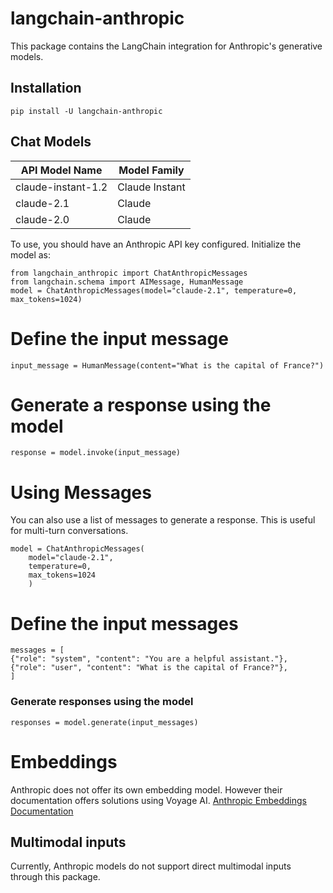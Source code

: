 # langchain-anthropic

This package contains the LangChain integration for Anthropic's generative models.

## Installation

`pip install -U langchain-anthropic`

## Chat Models

| API Model Name     | Model Family   |
| ------------------ | -------------- |
| claude-instant-1.2 | Claude Instant |
| claude-2.1         | Claude         |
| claude-2.0         | Claude         |

To use, you should have an Anthropic API key configured. Initialize the model as:

```
from langchain_anthropic import ChatAnthropicMessages
from langchain.schema import AIMessage, HumanMessage
model = ChatAnthropicMessages(model="claude-2.1", temperature=0, max_tokens=1024)
```

# Define the input message

`input_message = HumanMessage(content="What is the capital of France?")`

# Generate a response using the model

`response = model.invoke(input_message)`

# Using Messages

You can also use a list of messages to generate a response. This is useful for multi-turn conversations.

```
model = ChatAnthropicMessages(
    model="claude-2.1",
    temperature=0,
    max_tokens=1024
    )
```

# Define the input messages

```
messages = [
{"role": "system", "content": "You are a helpful assistant."},
{"role": "user", "content": "What is the capital of France?"},
]

```

### Generate responses using the model

`responses = model.generate(input_messages)`

# Embeddings

Anthropic does not offer its own embedding model. However their documentation offers solutions using Voyage AI.
[Anthropic Embeddings Documentation](https://docs.anthropic.com/claude/docs/embeddings)

## Multimodal inputs

Currently, Anthropic models do not support direct multimodal inputs through this package.
